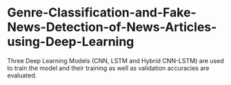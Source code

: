 # Genre-Classification-and-Fake-News-Detection-of-News-Articles-using-Deep-Learning
Three Deep Learning Models (CNN, LSTM and Hybrid CNN-LSTM) are used to train the model and their training as well as validation accuracies are evaluated. 
